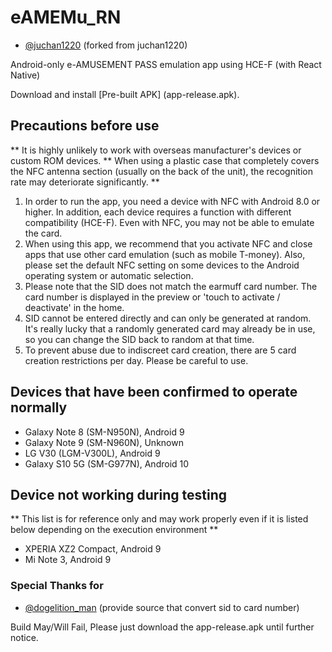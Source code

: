 # eAMEMu_RN

* [@juchan1220](https://github.com/juchan1220/eAMEMu_RN) (forked from juchan1220)

Android-only e-AMUSEMENT PASS emulation app using HCE-F (with React Native)

Download and install [Pre-built APK] (app-release.apk).

## Precautions before use

** It is highly unlikely to work with overseas manufacturer's devices or custom ROM devices.
** When using a plastic case that completely covers the NFC antenna section (usually on the back of the unit), the recognition rate may deteriorate significantly. **

1. In order to run the app, you need a device with NFC with Android 8.0 or higher. In addition, each device requires a function with different compatibility (HCE-F). Even with NFC, you may not be able to emulate the card.
2. When using this app, we recommend that you activate NFC and close apps that use other card emulation (such as mobile T-money). Also, please set the default NFC setting on some devices to the Android operating system or automatic selection.
3. Please note that the SID does not match the earmuff card number. The card number is displayed in the preview or 'touch to activate / deactivate' in the home.
4. SID cannot be entered directly and can only be generated at random. It's really lucky that a randomly generated card may already be in use, so you can change the SID back to random at that time.
5. To prevent abuse due to indiscreet card creation, there are 5 card creation restrictions per day. Please be careful to use.

## Devices that have been confirmed to operate normally
* Galaxy Note 8 (SM-N950N), Android 9
* Galaxy Note 9 (SM-N960N), Unknown
* LG V30 (LGM-V300L), Android 9
* Galaxy S10 5G (SM-G977N), Android 10

## Device not working during testing
** This list is for reference only and may work properly even if it is listed below depending on the execution environment **

* XPERIA XZ2 Compact, Android 9
* Mi Note 3, Android 9

### Special Thanks for 
* [@dogelition_man](https://github.com/ledoge) (provide source that convert sid to card number)

Build May/Will Fail, Please just download the app-release.apk until further notice.

